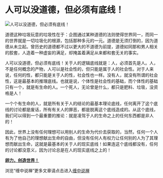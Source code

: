 人可以没道德，但必须有底线！
====

			

                                               

![人可以没道德，但必须有底线！](http://simg.sinajs.cn/blog7style/images/common/sg_trans.gif)                                                                                                

                                               

   道德这种垃圾玩意的垃圾性在于：企图通过某种道德的法则使得世界同一，而同一的世界就是一切垃圾化的根源，包括那种多元的一元。道德是无须打倒的，因为道德从未立起。曾历史的道德都不过以更大的不道德为前提，道德如同那和男人相关的胶套，人造着一种虚妄的满足，却掩盖着满足从来都和套无关的事实。

   人可以没道德，但必须有底线！关于人的逻辑底线就是：人，必须首先是人。人，不是任何概念的产物，人可以是社会性的，但只能是属于人的社会性。对于人来说，任何的性，都只能是关于人的性，社会性也一样。没有人，就没有所谓的社会性，这是最基本的推理底线。也就是说，个体性是社会性的基础，而个体性的基础只有一个，就是有生命的人。一个死人，无论曾是什么，都只是肥料、垃圾，没资格是人！

   一个个有生命的人，就是所有关于人的结论的最基本理论底线，任何离开了这个底线的讨论都是废话，所有有关人的罪恶，都是脱离这个底线造成的。从这个底线，我们可以得到一个最重要的推论：就是凌驾于人的生命之上的任何东西都是非人的！  
  
   因此，世界上没有任何理想可以用别人的生命为代价去获取的，当然，任何一个人有为了他自己的理想献出生命的自由，但没有任何人有权力让任何别的人为了其理想而献出生命，这就是最基本的关于人的现实底线！如果连这个底线都没有，任何的讨论都没意义，因为讨论总是在人的现实底线之上的！

[**卵力，创造世界！**](http://blog.sina.com.cn/u/486e105c010004f5)

浏览“缠中说禅”更多文章请点击进入[缠中说禅](http://blog.sina.com.cn/m/chzhshch)
